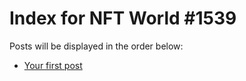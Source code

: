 # Index for NFT World #1539
Posts will be displayed in the order below:

- [Your first post](./001-first.md)

